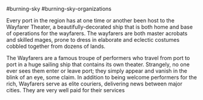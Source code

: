 #burning-sky #burning-sky-organizations

Every port in the region has at one time or another been host to the Wayfarer Theater, a beautifully-decorated ship that is both home and base of
operations for the wayfarers. The wayfarers are both master acrobats and skilled mages, prone to dress in elaborate and eclectic costumes cobbled together from dozens of lands.

The Wayfarers are a famous troupe of performers who travel from port to port in a huge sailing ship that contains its own theater. Strangely, no one ever sees them enter or
leave port; they simply appear and vanish in the blink of an eye, some claim. In addition to being welcome performers for the rich, Wayfarers serve as elite couriers, delivering news
between major cities. They are very well paid for their services
